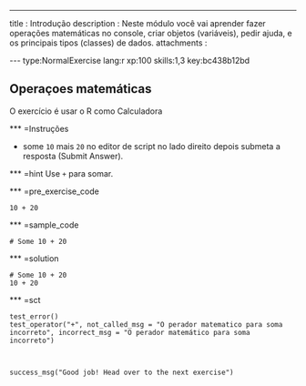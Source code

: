 ---
title       : Introdução
description : Neste módulo você vai aprender fazer operações matemáticas no console, criar objetos (variáveis), pedir ajuda, e os principais tipos (classes) de dados.
attachments :

--- type:NormalExercise lang:r xp:100 skills:1,3 key:bc438b12bd
## Operaçoes matemáticas

O exercício é usar o R como Calculadora 

*** =Instruções
- some `10` mais  `20` no editor de script no lado direito depois submeta a resposta (Submit Answer).

*** =hint
Use `+` para somar.

*** =pre_exercise_code
```{r}
10 + 20
```

*** =sample_code
```{r}
# Some 10 + 20
```

*** =solution
```{r}
# Some 10 + 20
10 + 20
```

*** =sct
```{r}
test_error()
test_operator("+", not_called_msg = "O perador matematico para soma incorreto", incorrect_msg = "O perador matemático para soma incorreto")



success_msg("Good job! Head over to the next exercise")
```

